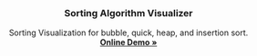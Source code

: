 <br />
<p align="center">
  <h3 align="center"> Sorting Algorithm Visualizer
 </h3>

  <p align="center">
    Sorting Visualization for bubble, quick, heap, and insertion sort.
    <br />
    <a href="https://blakley.github.io/"><strong>Online Demo »</strong></a>
    <br />
  </p>
</p>
